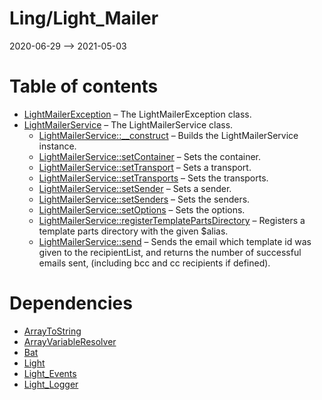 Ling/Light_Mailer
================
2020-06-29 --> 2021-05-03




Table of contents
===========

- [LightMailerException](https://github.com/lingtalfi/Light_Mailer/blob/master/doc/api/Ling/Light_Mailer/Exception/LightMailerException.md) &ndash; The LightMailerException class.
- [LightMailerService](https://github.com/lingtalfi/Light_Mailer/blob/master/doc/api/Ling/Light_Mailer/Service/LightMailerService.md) &ndash; The LightMailerService class.
    - [LightMailerService::__construct](https://github.com/lingtalfi/Light_Mailer/blob/master/doc/api/Ling/Light_Mailer/Service/LightMailerService/__construct.md) &ndash; Builds the LightMailerService instance.
    - [LightMailerService::setContainer](https://github.com/lingtalfi/Light_Mailer/blob/master/doc/api/Ling/Light_Mailer/Service/LightMailerService/setContainer.md) &ndash; Sets the container.
    - [LightMailerService::setTransport](https://github.com/lingtalfi/Light_Mailer/blob/master/doc/api/Ling/Light_Mailer/Service/LightMailerService/setTransport.md) &ndash; Sets a transport.
    - [LightMailerService::setTransports](https://github.com/lingtalfi/Light_Mailer/blob/master/doc/api/Ling/Light_Mailer/Service/LightMailerService/setTransports.md) &ndash; Sets the transports.
    - [LightMailerService::setSender](https://github.com/lingtalfi/Light_Mailer/blob/master/doc/api/Ling/Light_Mailer/Service/LightMailerService/setSender.md) &ndash; Sets a sender.
    - [LightMailerService::setSenders](https://github.com/lingtalfi/Light_Mailer/blob/master/doc/api/Ling/Light_Mailer/Service/LightMailerService/setSenders.md) &ndash; Sets the senders.
    - [LightMailerService::setOptions](https://github.com/lingtalfi/Light_Mailer/blob/master/doc/api/Ling/Light_Mailer/Service/LightMailerService/setOptions.md) &ndash; Sets the options.
    - [LightMailerService::registerTemplatePartsDirectory](https://github.com/lingtalfi/Light_Mailer/blob/master/doc/api/Ling/Light_Mailer/Service/LightMailerService/registerTemplatePartsDirectory.md) &ndash; Registers a template parts directory with the given $alias.
    - [LightMailerService::send](https://github.com/lingtalfi/Light_Mailer/blob/master/doc/api/Ling/Light_Mailer/Service/LightMailerService/send.md) &ndash; Sends the email which template id was given to the recipientList, and returns the number of successful emails sent, (including bcc and cc recipients if defined).


Dependencies
============
- [ArrayToString](https://github.com/lingtalfi/ArrayToString)
- [ArrayVariableResolver](https://github.com/lingtalfi/ArrayVariableResolver)
- [Bat](https://github.com/lingtalfi/Bat)
- [Light](https://github.com/lingtalfi/Light)
- [Light_Events](https://github.com/lingtalfi/Light_Events)
- [Light_Logger](https://github.com/lingtalfi/Light_Logger)



